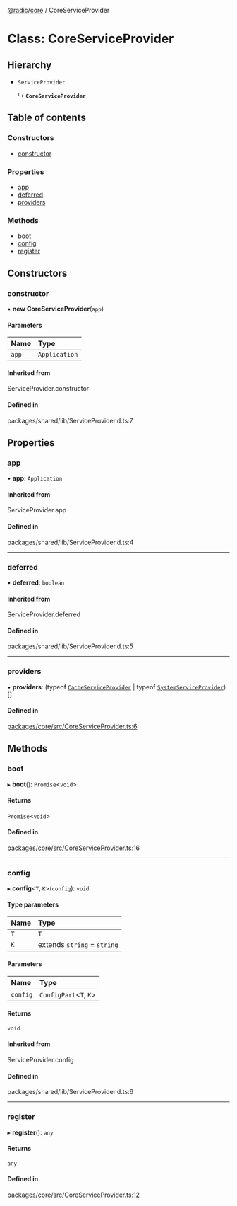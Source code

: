 [@radic/core](../README.md) / CoreServiceProvider

# Class: CoreServiceProvider

## Hierarchy

- `ServiceProvider`

  ↳ **`CoreServiceProvider`**

## Table of contents

### Constructors

- [constructor](CoreServiceProvider.md#constructor)

### Properties

- [app](CoreServiceProvider.md#app)
- [deferred](CoreServiceProvider.md#deferred)
- [providers](CoreServiceProvider.md#providers)

### Methods

- [boot](CoreServiceProvider.md#boot)
- [config](CoreServiceProvider.md#config)
- [register](CoreServiceProvider.md#register)

## Constructors

### constructor

• **new CoreServiceProvider**(`app`)

#### Parameters

| Name | Type |
| :------ | :------ |
| `app` | `Application` |

#### Inherited from

ServiceProvider.constructor

#### Defined in

packages/shared/lib/ServiceProvider.d.ts:7

## Properties

### app

• **app**: `Application`

#### Inherited from

ServiceProvider.app

#### Defined in

packages/shared/lib/ServiceProvider.d.ts:4

___

### deferred

• **deferred**: `boolean`

#### Inherited from

ServiceProvider.deferred

#### Defined in

packages/shared/lib/ServiceProvider.d.ts:5

___

### providers

• **providers**: (typeof [`CacheServiceProvider`](CacheServiceProvider.md) \| typeof [`SystemServiceProvider`](SystemServiceProvider.md))[]

#### Defined in

[packages/core/src/CoreServiceProvider.ts:6](https://github.com/robinradic/npm-console/blob/10cb77f/packages/core/src/CoreServiceProvider.ts#L6)

## Methods

### boot

▸ **boot**(): `Promise`<`void`\>

#### Returns

`Promise`<`void`\>

#### Defined in

[packages/core/src/CoreServiceProvider.ts:16](https://github.com/robinradic/npm-console/blob/10cb77f/packages/core/src/CoreServiceProvider.ts#L16)

___

### config

▸ **config**<`T`, `K`\>(`config`): `void`

#### Type parameters

| Name | Type |
| :------ | :------ |
| `T` | `T` |
| `K` | extends `string` = `string` |

#### Parameters

| Name | Type |
| :------ | :------ |
| `config` | `ConfigPart`<`T`, `K`\> |

#### Returns

`void`

#### Inherited from

ServiceProvider.config

#### Defined in

packages/shared/lib/ServiceProvider.d.ts:6

___

### register

▸ **register**(): `any`

#### Returns

`any`

#### Defined in

[packages/core/src/CoreServiceProvider.ts:12](https://github.com/robinradic/npm-console/blob/10cb77f/packages/core/src/CoreServiceProvider.ts#L12)
